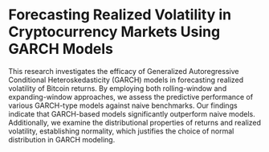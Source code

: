 # Forecasting Realized Volatility in Cryptocurrency Markets Using GARCH Models

This research investigates the efficacy of Generalized Autoregressive Conditional Heteroskedasticity (GARCH) models in forecasting realized volatility of Bitcoin returns. By employing both rolling-window and expanding-window approaches, we assess the predictive performance of various GARCH-type models against naive benchmarks. Our findings indicate that GARCH-based models significantly outperform naive models. Additionally, we examine the distributional properties of returns and realized volatility, establishing normality, which justifies the choice of normal distribution in GARCH modeling. 


